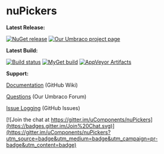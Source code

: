 nuPickers
============

__Latest Release:__ 

[![NuGet release](https://img.shields.io/nuget/v/nuPickers.svg)](https://www.nuget.org/packages/nuPickers) 
[![Our Umbraco project page](https://img.shields.io/badge/umbraco-v.1.6.2-blue.svg)](https://our.umbraco.org/projects/backoffice-extensions/nupickers) 

__Latest Build:__ 

[![Build status](https://img.shields.io/appveyor/ci/jeavonleopold/nupickers/master.svg)](https://ci.appveyor.com/project/JeavonLeopold/nupickers/branch/master)
[![MyGet build](https://img.shields.io/myget/nupickers/vpre/nuPickers.svg)](https://www.myget.org/gallery/nupickers)
[![AppVeyor Artifacts](https://img.shields.io/badge/nupickers-v1.7.0.bleeding--edge-red.svg)](https://ci.appveyor.com/project/JeavonLeopold/nupickers/build/artifacts) 

__Support:__

[Documentation](https://github.com/uComponents/nuPickers/wiki) (GitHub Wiki) 

[Questions](https://our.umbraco.org/projects/backoffice-extensions/nupickers/questionssuggestions/)  (Our Umbraco Forum) 

[Issue Logging](https://github.com/uComponents/nuPickers/issues) (GitHub Issues)

[![Join the chat at https://gitter.im/uComponents/nuPickers](https://badges.gitter.im/Join%20Chat.svg)](https://gitter.im/uComponents/nuPickers?utm_source=badge&utm_medium=badge&utm_campaign=pr-badge&utm_content=badge)